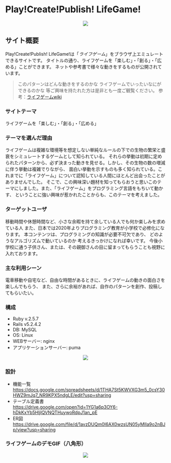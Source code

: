 # Play!Create!Publish! LifeGame!
<div align="center">
  <a href="https://playcreatepublishlifegame.work">
  <img src="https://user-images.githubusercontent.com/59040709/79304960-6b610e00-7f2d-11ea-8f56-5015885a8557.jpg">
  </a>
</div>


## サイト概要
Play!Create!Publish! LifeGame!は「<em>ライフゲーム</em>」をブラウザ上エミュレートできるサイトです。
タイトルの通り、ライフゲームを「楽しむ」・「創る」・「広める」ことができます。
ネットや参考書で様々な動きをするものが公開されています。
>このパターンはどんな動きをするのかな
>ライフゲームでいったいなにができるのかな
等ご興味を持たれた方は是非とも一度ご観覧ください。
参考：[ライフゲームwiki](https://ja.wikipedia.org/wiki/%E3%83%A9%E3%82%A4%E3%83%95%E3%82%B2%E3%83%BC%E3%83%A0)  


### サイトテーマ
ライフゲームを「楽しむ」・「創る」・「広める」  


### テーマを選んだ理由
ライフゲームは複雑な環境等を想定しない単純なルールの下での生物の繁栄と盛衰をシミュレートするゲームとして知られている。
それらの挙動は初期に定められたパターンから、必ず決まった動きを見せる。しかし、その生物の数の増減に伴う挙動は複雑でりながら、
面白い挙動を示すものも多く知られている。これまでに「ライフゲーム」について認知している人間にほとんど出会ったことがありませんでした。
そこで、この興味深い題材を知ってもらおうと思いこのテーマにしました。また、「ライフゲーム」をプログラミング言語をもちいて動かす、
ということに強い興味が惹かれたことからも、このテーマを考えました。  


### ターゲットユーザ
移動時間や休憩時間など、小さな余暇を持て余している人でも何か楽しみを求めている人
また、日本では2020年よりプログラミング教育が小学校で必修化になります。
本コンテンツは、プログラミングの知識が必要不可欠であり、
どのようなアルゴリズムで動いているのか
考えるきっかけになれば幸いです。
今後小学校に通う子供さん、または、その親御さんの目に留まってもらうことも視野に入れております。  


### 主な利用シーン
電車移動や自宅など、自由な時間があるときに、ライフゲームの動きの面白さを楽しんでもらう、
また、さらに余裕があれば、自作のパターンを創作、投稿してもらいたい。  

### 構成
- Ruby v.2.5.7
- Rails v5.2.4.2
- DB: MySQL
- OS: Linux
- WEBサーバー: nginx
- アプリケーションサーバー: puma
<div align="center">
<img src="https://user-images.githubusercontent.com/59040709/79305427-589b0900-7f2e-11ea-8cdb-6e632cd8485d.png">
</div>


### 設計
- 機能一覧  
https://docs.google.com/spreadsheets/d/1THA7St5KWVXG3m5_0csY30HWZ9mJq7_NR9KPX5ndgLE/edit?usp=sharing
- テーブル定義書  
https://drive.google.com/open?id=1YG1a6p3OY6-hDkKxYb5HljlQVNQTHuywoRdpJ1an_pE
- ER図  
https://drive.google.com/file/d/1avzDUQm0l6AX0wzsUN05yMIIa9o2nBJp/view?usp=sharing

### ライフゲームのデモGIF（八角形）
<div align="center">
<img src="https://user-images.githubusercontent.com/59040709/80910658-fe8ea600-8d6b-11ea-9468-441be6c4dd16.gif">
</div>
